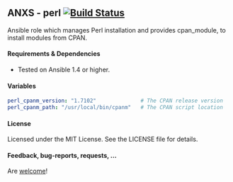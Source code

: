 ## ANXS - perl [![Build Status](https://travis-ci.org/ANXS/perl.png)](https://travis-ci.org/ANXS/perl)

Ansible role which manages Perl installation and provides cpan_module, to install modules from CPAN.


#### Requirements & Dependencies
- Tested on Ansible 1.4 or higher.


#### Variables

```yaml
perl_cpanm_version: "1.7102"              # The CPAN release version
perl_cpanm_path: "/usr/local/bin/cpanm"   # The CPAN script location
```


#### License

Licensed under the MIT License. See the LICENSE file for details.


#### Feedback, bug-reports, requests, ...

Are [welcome](https://github.com/ANXS/perl/issues)!
